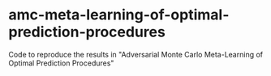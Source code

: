 # amc-meta-learning-of-optimal-prediction-procedures
Code to reproduce the results in "Adversarial Monte Carlo Meta-Learning of Optimal Prediction Procedures"
